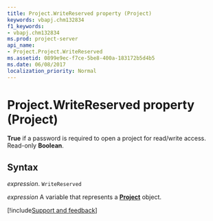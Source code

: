 ```yaml
---
title: Project.WriteReserved property (Project)
keywords: vbapj.chm132834
f1_keywords:
- vbapj.chm132834
ms.prod: project-server
api_name:
- Project.Project.WriteReserved
ms.assetid: 0899e9ec-f7ce-5be8-400a-183172b5d4b5
ms.date: 06/08/2017
localization_priority: Normal
---
```



# Project.WriteReserved property (Project)

 **True** if a password is required to open a project for read/write access. Read-only **Boolean**.


## Syntax

_expression_. `WriteReserved`

_expression_ A variable that represents a **[Project](project.project.md)** object.

[!include[Support and feedback](~/includes/feedback-boilerplate.md)]